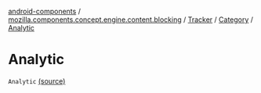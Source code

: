 [android-components](../../../index.md) / [mozilla.components.concept.engine.content.blocking](../../index.md) / [Tracker](../index.md) / [Category](index.md) / [Analytic](./-analytic.md)

# Analytic

`Analytic` [(source)](https://github.com/mozilla-mobile/android-components/blob/master/components/concept/engine/src/main/java/mozilla/components/concept/engine/content/blocking/Tracker.kt#L14)